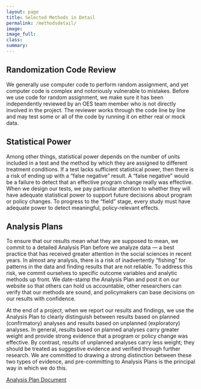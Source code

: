 ```yaml
---
layout: page
title: Selected Methods in Detail
permalink: /methodsdetail/
image:
image_full: 
class:
summary: 
---
```

## Randomization Code Review

We generally use computer code to perform random assignment, and yet computer code is complex and notoriously vulnerable to mistakes. Before we use code for random assignment, we make sure it has been independently reviewed by an OES team member who is not directly involved in the project.  The reviewer works through the code line by line and may test some or all of the code by running it on either real or mock data.

## Statistical Power

Among other things, statistical power depends on the number of units included in a test and the method by which they are assigned to different treatment conditions. If a test lacks sufficient statistical power, then there is a risk of ending up with a “false negative” result. A “false negative” would be a failure to detect that an effective program change really was effective. When we design our tests, we pay particular attention to whether they will have adequate statistical power to support future decisions about program or policy changes. To progress to the “field” stage, every study must have adequate power to detect meaningful, policy-relevant effects.

## Analysis Plans

To ensure that our results mean what they are supposed to mean, we commit to a detailed Analysis Plan before we analyze data — a best practice that has received greater attention in the social sciences in recent years. In almost any analysis, there is a risk of inadvertently “fishing” for patterns in the data and finding results that are not reliable. To address this risk, we commit ourselves to specific outcome variables and analytic methods up front. We date-stamp the Analysis Plan and post it on our website so that others can hold us accountable, other researchers can verify that our methods are sound, and policymakers can base decisions on our results with confidence.

At the end of a project, when we report our results and findings, we use the Analysis Plan to clearly distinguish between results based on planned (confirmatory) analyses and results based on unplanned (exploratory) analyses. In general, results based on planned analyses carry greater weight and provide strong evidence that a program or policy change was effective. By contrast, results of unplanned analyses carry less weight; they should be treated as suggestive evidence and verified through further research. We are committed to drawing a strong distinction between these two types of evidence, and pre-committing to Analysis Plans is the principal way in which we do this.

<p><a href="{{ '/assets/files/AnalysisPlan2019.pdf' | prepend: site.baseurl }}">Analysis Plan Document</a></p>


